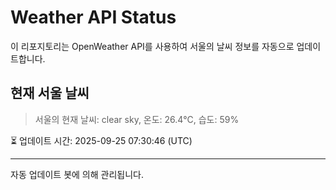 
# Weather API Status

이 리포지토리는 OpenWeather API를 사용하여 서울의 날씨 정보를 자동으로 업데이트합니다.

## 현재 서울 날씨
> 서울의 현재 날씨: clear sky, 온도: 26.4°C, 습도: 59%

⏳ 업데이트 시간: 2025-09-25 07:30:46 (UTC)

---
자동 업데이트 봇에 의해 관리됩니다.
